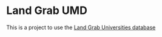 # Land Grab UMD  
This is a project to use the 
[Land Grab Universities database](https://github.com/HCN-Digital-Projects/landgrabu-data)

